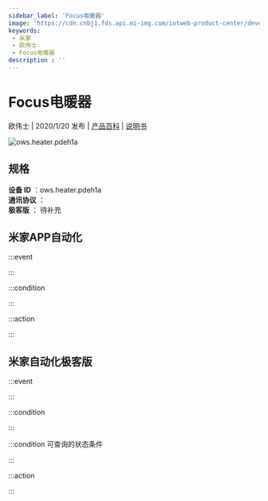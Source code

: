 ```yaml
---
sidebar_label: 'Focus电暖器'
image: 'https://cdn.cnbj1.fds.api.mi-img.com/iotweb-product-center/developer_1592880343306U1He18dc.png?GalaxyAccessKeyId=AKVGLQWBOVIRQ3XLEW&Expires=9223372036854775807&Signature=3KIHwxJI8ewcPAfE3MVb0M22jFc='
keywords: 
 - 米家
 - 欧伟士
 - Focus电暖器
description : ''
---
```

# Focus电暖器

欧伟士 | 2020/1/20 发布 | [产品百科](https://home.mi.com/webapp/content/baike/product/index.html?model=ows.heater.pdeh1a/) | [说明书](https://home.mi.com/views/introduction.html?model=ows.heater.pdeh1a&region=cn)

![ows.heater.pdeh1a](https://cdn.cnbj1.fds.api.mi-img.com/iotweb-product-center/developer_1592880343306U1He18dc.png?GalaxyAccessKeyId=AKVGLQWBOVIRQ3XLEW&Expires=9223372036854775807&Signature=3KIHwxJI8ewcPAfE3MVb0M22jFc=)

## 规格  
> 
**设备 ID** ：ows.heater.pdeh1a  
**通讯协议** ：  
**极客版**  ： 待补充 


## 米家APP自动化  

:::event  

:::

:::condition  

:::

:::action   

:::

## 米家自动化极客版  

:::event  

:::

:::condition  

:::

:::condition 可查询的状态条件  

:::

:::action  

:::

        
